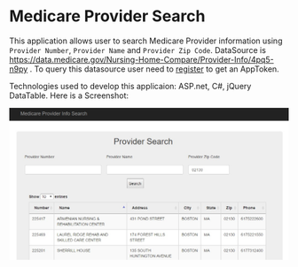 # Medicare Provider Search
This application allows user to search Medicare Provider information using `Provider Number`, `Provider Name` and `Provider Zip Code`. DataSource is  https://data.medicare.gov/Nursing-Home-Compare/Provider-Info/4pq5-n9py . To query this datasource user need to [register](https://data.medicare.gov/profile/app_tokens) to get an AppToken.

Technologies used to develop this applicaion: ASP.net, C#, jQuery DataTable. Here is a Screenshot:

![Screenshot of the Search Page](https://github.com/gmsaiful/medicare/blob/master/screenshot.jpg)

